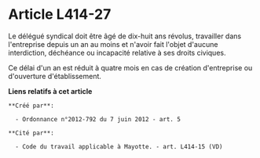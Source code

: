 # Article L414-27

Le délégué syndical doit être âgé de dix-huit ans révolus, travailler dans l'entreprise depuis un an au moins et n'avoir fait
l'objet d'aucune interdiction, déchéance ou incapacité relative à ses droits civiques. 

Ce délai d'un an est réduit à quatre mois en cas de création d'entreprise ou d'ouverture d'établissement.

**Liens relatifs à cet article**

	**Créé par**:

	  - Ordonnance n°2012-792 du 7 juin 2012 - art. 5

	**Cité par**:

	  - Code du travail applicable à Mayotte. - art. L414-15 (VD)
